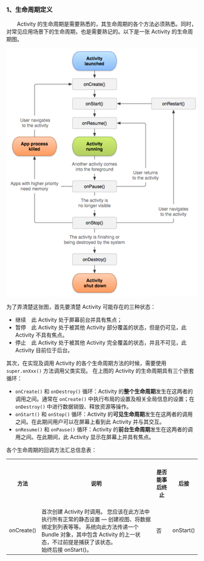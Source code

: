 
### 1、生命周期定义

　　Activity 的生命周期是需要熟悉的，其生命周期的各个方法必须熟悉。同时，对常见应用场景下的生命周期，也是需要熟记的。以下是一张 Activity 的生命周期图。

   ![Activity生命周期图](/pictures/Activity生命周期.png)

   为了弄清楚这张图，首先要清楚 Activity 可能存在的三种状态：

   - 继续　此 Activity 处于屏幕前台并具有焦点；
   - 暂停　此 Activity 处于被其他 Activity 部分覆盖的状态，但是仍可见，此 Activity 不具有焦点。
   - 停止　此 Activity 处于被其他 Activity 完全覆盖的状态，并且不可见，此 Activity 目前位于后台。

   其次，在实现及调用 Activity 的各个生命周期方法的时候，需要使用 `super.onXxx()` 方法调用父类实现。
   在上图的 Activity 的生命周期具有三个嵌套循环：

   - `onCreate()` 和 `onDestroy()` 循环：Activity 的**整个生命周期**发生在这两者的调用之间。通常在 `onCreate()` 中执行布局的设置及相关全局信息的设置；在 `onDestroy()` 中进行数据销毁、释放资源等操作。
   - `onStart()` 和 `onStop()` 循环：Activity 的**可见生命周期**发生在这两者的调用之间。在此期间用户可以在屏幕上看到此 Activity 并与其交互。
   - `onResume()` 和 `onPause()` 循环：Activity 的**前台生命周期**发生在这两者的调用之间。在此期间，此 Activity 显示在屏幕上并具有焦点。

   各个生命周期的回调方法汇总信息表：

   <table>
       <tr>
         <th colspan="1"><h4>方法</h4></th>
         <th colspan="1"><h4>说明</h4></th>
         <th colspan="1"><h4>是否能事后终止</h4></th>
         <th colspan="1"><h4>后接</h4></th>
       </tr>
       <tr>
             <td>onCreate()</td>
             <td>首次创建 Activity 时调用。 您应该在此方法中执行所有正常的静态设置 — 创建视图、将数据绑定到列表等等。 系统向此方法传递一个 Bundle 对象，其中包含 Activity 的上一状态，不过前提是捕获了该状态。<br/>始终后接 onStart()。</td>
             <td>否</td>
             <td>onStart()</td>
       </tr>

   </table>